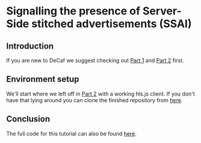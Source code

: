 # Signalling the presence of Server-Side stitched advertisements (SSAI)

## Introduction
If you are new to DeCaf we suggest checking out [Part 1](guides/DeCafClient.Part1.md) and
[Part 2](guides/DeCafClient.Part2.md) first.

## Environment setup
We'll start where we left off in [Part 2](guides/DeCafClient.Part2.md) with a working hls.js client. If you don't have
that lying around you can clone the finished repository from
[here](https://github.com/useless-media/useless-decaf-client-guide-part-2).

## Conclusion


The full code for this tutorial can also be found
[here](https://github.com/useless-media/useless-decaf-client-guide-part-3).